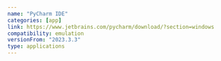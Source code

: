 ```yaml
---
name: "PyCharm IDE"
categories: [app]
link: https://www.jetbrains.com/pycharm/download/?section=windows
compatibility: emulation
versionFrom: "2023.3.3"
type: applications
---
```


